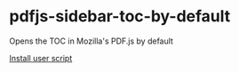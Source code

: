 # pdfjs-sidebar-toc-by-default
Opens the TOC in Mozilla's PDF.js by default

[Install user script](pdfjs-sidebar-toc-by-default.js) 